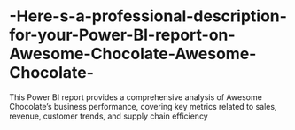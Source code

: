 # -Here-s-a-professional-description-for-your-Power-BI-report-on-Awesome-Chocolate-Awesome-Chocolate-
This Power BI report provides a comprehensive analysis of Awesome Chocolate’s business performance, covering key metrics related to sales, revenue, customer trends, and supply chain efficiency

